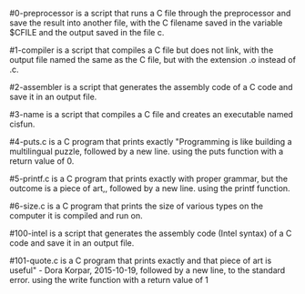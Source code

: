 #0-preprocessor is a script that runs a C file through the preprocessor and save the result into another file, with the C filename  saved in the variable $CFILE and the output saved in the file c.

#1-compiler is a script that compiles a C file but does not link, with the output file named the same as the C file, but with the extension .o instead of .c.

#2-assembler is a script that generates the assembly code of a C code and save it in an output file.

#3-name is a script that compiles a C file and creates an executable named cisfun.

#4-puts.c is a C program that prints exactly "Programming is like building a multilingual puzzle, followed by a new line. using the puts function with a return value of 0.

#5-printf.c is a C program that prints exactly with proper grammar, but the outcome is a piece of art,, followed by a new line. using the printf function.

#6-size.c is a C program that prints the size of various types on the computer it is compiled and run on.

#100-intel is a script that generates the assembly code (Intel syntax) of a C code and save it in an output file.

#101-quote.c is a C program that prints exactly and that piece of art is useful" - Dora Korpar, 2015-10-19, followed by a new line, to the standard error. using the write function with a return value of 1
